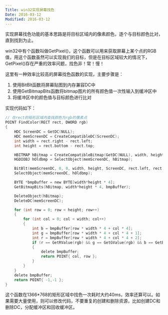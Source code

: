 ```yaml
---
Title: win32实现屏幕找色
Date: 2016-03-12
Modified: 2016-03-12
---
```


实现屏幕找色功能的基本思路是将目标区域内的像素颜色，逐个与目标颜色比对，直到找到为止。

win32中有个函数叫做GetPixel()，这个函数可以用来获取屏幕上某个点的RGB值，用这个函数虽然可以实现我们的目标，但是在目标区域较大的情况下，GetPixel()存在严重的效率问题，找色非！常！慢！

这里有一种效率比较高的屏幕找色函数的实现，主要步骤是：

1. 使用BitBlt函数将屏幕贴图到内存兼容DC中
2. 使用GetBitmapBits函数将bitmap图片的所有颜色值一次性输入到缓冲区中
3. 将缓冲区中的颜色值与目标颜色进行比对

实现代码如下：

```c
// 在rect的矩形区域内查找颜色为rgb的像素点
POINT FindColor(RECT rect, DWORD rgb)
{
    HDC ScreenDC = GetDC(NULL);
    HDC memScreenDC = CreateCompatibleDC(ScreenDC);
    int width = rect.right - rect.left;
    int height = rect.bottom - rect.top;

    HBITMAP hBitmap = CreateCompatibleBitmap(GetDC(NULL), width, height);
    HGDIOBJ hOldbmp = SelectObject(memScreenDC, hBitmap);

    BitBlt(memScreenDC, 0, 0, width, height, ScreenDC, rect.left, rect.top, SRCCOPY);
    SelectObject(memScreenDC, hOldbmp);

    BYTE *bmpBuffer = new BYTE[width*height * 4];
    GetBitmapBits(hBitmap, width*height * 4, bmpBuffer);

    DeleteObject(hBitmap);
    DeleteDC(memScreenDC);

    for (int row = 0; row < height; row++)
    {
        for (int col = 0; col < width; col++)
        {
            int b = bmpBuffer[row * width * 4 + col * 4];
            int g = bmpBuffer[row * width * 4 + col * 4 + 1];
            int r = bmpBuffer[row * width * 4 + col * 4 + 2];
            if (r == GetRValue(rgb) && g == GetGValue(rgb) && b == GetBValue(rgb))
            {
                delete bmpBuffer;
                return POINT{ col, row };
            }
        }
    }
    delete bmpBuffer;
    return POINT{ -1,-1 };
}
```

这个函数在1366*768的矩形区域中找色一次耗时大约40ms，效率还算可以。如果需要大量使用，则可以修改代码，不要重复的创建和删除资源，比如创建DC和删除DC，分配缓冲区和回收缓冲区。
